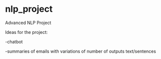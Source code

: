 # nlp_project
Advanced NLP Project

Ideas for the project:

-chatbot

-summaries of emails with variations of number of outputs text/sentences
